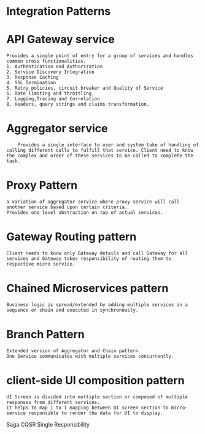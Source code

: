 # Integration Patterns

# API Gateway service
	Provides a single point of entry for a group of services and handles common cross functionalities. 
	1. Authentication and Authorization
	2. Service Discovery Integration
	3. Response Caching
	4. SSL Termination
	5. Retry policies, circuit breaker and Quality of Service
	6. Rate limiting and throttling
	7. Logging,Tracing and Correlation
	8. Headers, query strings and claims transformation.
# Aggregator service
		Provides a single interface to user and system take of handling of calling different calls to fulfill that service. Client need to know the complex and order of these services to be called to complete the task.

# Proxy Pattern
	a variation of aggregator service where proxy service will call another service based upon certain criteria.	
	Provides one level abstraction on top of actual services.

# Gateway Routing pattern
	Client needs to know only Gateway details and call Gateway for all services and Gateway takes responsibility of routing them to respective micro service.
	
# Chained Microservices pattern

	Business logic is spread/extended by adding multiple services in a sequence or chain and executed in synchronously. 

# Branch Pattern
	Extended version of Aggregator and Chain pattern.
	One Service communicates with multiple services concurrently.

# client-side UI composition pattern
	UI Screen is divided into multiple section or composed of multiple responses from different services.
	It helps to map 1 to 1 mapping between UI screen section to micro-service responsible to render the data for UI to display.
	
Saga
CQSR
Single Responsibility
